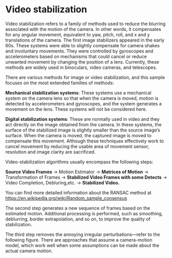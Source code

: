 # Video stabilization

Video stabilization refers to a family of methods used to reduce the blurring associated
with the motion of the camera. In other words, it compensates for any angular movement,
equivalent to yaw, pitch, roll, and x and y translations of the camera. The first image
stabilizers appeared in the early 60s. These systems were able to slightly compensate for
camera shakes and involuntary movements. They were controlled by gyroscopes and
accelerometers based on mechanisms that could cancel or reduce unwanted movement by
changing the position of a lens. Currently, these methods are widely used in binoculars,
video cameras, and telescopes.

There are various methods for image or video stabilization, and this sample focuses on the
most extended families of methods:

**Mechanical stabilization systems**: These systems use a mechanical system on the
camera lens so that when the camera is moved, motion is detected by accelerometers
and gyroscopes, and the system generates a movement on the lens. These systems
will not be considered here.

**Digital stabilization systems**: These are normally used in video and they act directly
on the image obtained from the camera. In these systems, the surface of the stabilized
image is slightly smaller than the source image’s surface. When the camera is moved,
the captured image is moved to compensate this movement. Although these
techniques effectively work to cancel movement by reducing the usable area of
movement sensor, resolution and image clarity are sacrificed.

Video-stabilization algorithms usually encompass the following steps:

**Source Video Frames** -> Motion Estimator -> **Matrices of Motion** -> Transformation of Frames -> **Stabilized Video Frames with some Detects** -> Video Completion, Debluring,etc. -> **Stabilized Video.**

You can find more detailed information about the RANSAC method at
https://en.wikipedia.org/wiki/Random_sample_consensus

The second step generates a new sequence of frames based on the estimated motion.
Additional processing is performed, such as smoothing, deblurring, border extrapolation,
and so on, to improve the quality of stabilization.

The third step removes the annoying irregular perturbations—refer to the following figure.
There are approaches that assume a camera-motion model, which work well when some
assumptions can be made about the actual camera motion.
